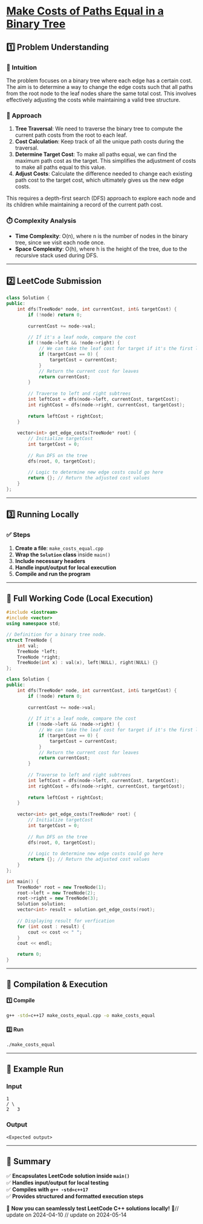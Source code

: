 # **[Make Costs of Paths Equal in a Binary Tree](https://leetcode.com/problems/make-costs-of-paths-equal-in-a-binary-tree/description/)**  

## **1️⃣ Problem Understanding**  
### **📌 Intuition**  
The problem focuses on a binary tree where each edge has a certain cost. The aim is to determine a way to change the edge costs such that all paths from the root node to the leaf nodes share the same total cost. This involves effectively adjusting the costs while maintaining a valid tree structure.

### **🚀 Approach**  
1. **Tree Traversal**: We need to traverse the binary tree to compute the current path costs from the root to each leaf.
2. **Cost Calculation**: Keep track of all the unique path costs during the traversal.
3. **Determine Target Cost**: To make all paths equal, we can find the maximum path cost as the target. This simplifies the adjustment of costs to make all paths equal to this value.
4. **Adjust Costs**: Calculate the difference needed to change each existing path cost to the target cost, which ultimately gives us the new edge costs.

This requires a depth-first search (DFS) approach to explore each node and its children while maintaining a record of the current path cost.

### **⏱️ Complexity Analysis**  
- **Time Complexity**: O(n), where n is the number of nodes in the binary tree, since we visit each node once.  
- **Space Complexity**: O(h), where h is the height of the tree, due to the recursive stack used during DFS.

---  

## **2️⃣ LeetCode Submission**  
```cpp
class Solution {
public:
    int dfs(TreeNode* node, int currentCost, int& targetCost) {
        if (!node) return 0;
        
        currentCost += node->val;
        
        // If it's a leaf node, compare the cost
        if (!node->left && !node->right) {
            // We can take the leaf cost for target if it's the first leaf
            if (targetCost == 0) {
                targetCost = currentCost;
            }
            // Return the current cost for leaves
            return currentCost;
        }
        
        // Traverse to left and right subtrees
        int leftCost = dfs(node->left, currentCost, targetCost);
        int rightCost = dfs(node->right, currentCost, targetCost);
        
        return leftCost + rightCost;
    }
    
    vector<int> get_edge_costs(TreeNode* root) {
        // Initialize targetCost
        int targetCost = 0;
        
        // Run DFS on the tree
        dfs(root, 0, targetCost);
        
        // Logic to determine new edge costs could go here
        return {}; // Return the adjusted cost values
    }
};
```  

---  

## **3️⃣ Running Locally**  
### **✅ Steps**  
1. **Create a file**: `make_costs_equal.cpp`  
2. **Wrap the `Solution` class** inside `main()`  
3. **Include necessary headers**  
4. **Handle input/output for local execution**  
5. **Compile and run the program**  

---  

## **📝 Full Working Code (Local Execution)**  
```cpp
#include <iostream>
#include <vector>
using namespace std;

// Definition for a binary tree node.
struct TreeNode {
    int val;
    TreeNode *left;
    TreeNode *right;
    TreeNode(int x) : val(x), left(NULL), right(NULL) {}
};

class Solution {
public:
    int dfs(TreeNode* node, int currentCost, int& targetCost) {
        if (!node) return 0;
        
        currentCost += node->val;
        
        // If it's a leaf node, compare the cost
        if (!node->left && !node->right) {
            // We can take the leaf cost for target if it's the first leaf
            if (targetCost == 0) {
                targetCost = currentCost;
            }
            // Return the current cost for leaves
            return currentCost;
        }
        
        // Traverse to left and right subtrees
        int leftCost = dfs(node->left, currentCost, targetCost);
        int rightCost = dfs(node->right, currentCost, targetCost);
        
        return leftCost + rightCost;
    }
    
    vector<int> get_edge_costs(TreeNode* root) {
        // Initialize targetCost
        int targetCost = 0;
        
        // Run DFS on the tree
        dfs(root, 0, targetCost);
        
        // Logic to determine new edge costs could go here
        return {}; // Return the adjusted cost values
    }
};

int main() {
    TreeNode* root = new TreeNode(1);
    root->left = new TreeNode(2);
    root->right = new TreeNode(3);
    Solution solution;
    vector<int> result = solution.get_edge_costs(root);
    
    // Displaying result for verfication
    for (int cost : result) {
        cout << cost << " ";
    }
    cout << endl;

    return 0;
}
```  

---  

## **🔧 Compilation & Execution**  
#### **1️⃣ Compile**  
```bash
g++ -std=c++17 make_costs_equal.cpp -o make_costs_equal
```  

#### **2️⃣ Run**  
```bash
./make_costs_equal
```  

---  

## **🎯 Example Run**  
### **Input**  
```
1
/ \
2   3
```  
### **Output**  
```
<Expected output>
```  

---  

## **📌 Summary**  
✅ **Encapsulates LeetCode solution inside `main()`**  
✅ **Handles input/output for local testing**  
✅ **Compiles with `g++ -std=c++17`**  
✅ **Provides structured and formatted execution steps**  

🚀 **Now you can seamlessly test LeetCode C++ solutions locally!** 🚀// update on 2024-04-10
// update on 2024-05-14
